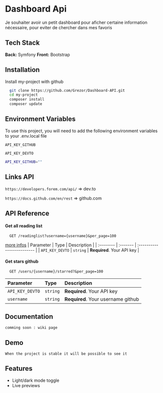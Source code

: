 # Dashboard Api

Je souhaiter avoir un petit dashboard pour aficher certaine information nécessaire, pour eviter de chercher dans mes favoris

## Tech Stack
**Back:** Symfony
**Front:** Bootstrap

## Installation

Install my-project with github

```bash
  git clone https://github.com/Grezor/Dashboard-API.git
  cd my-project
  composer install
  composer update
```
    
## Environment Variables

To use this project, you will need to add the following environment variables to your .env.local file

`API_KEY_GITHUB`

`API_KEY_DEVTO`

```bash
API_KEY_GITHUB=""
```
## Links API
```https://developers.forem.com/api/``` => dev.to

```https://docs.github.com/en/rest``` => github.com

## API Reference

#### Get all reading list

```
  GET /readinglist?username={username}&per_page=100
```
[more infos](https://developers.forem.com/api/#operation/getReadinglist)
| Parameter | Type     | Description                |
| :-------- | :------- | :------------------------- |
| `API_KEY_DEVTO` | `string` | **Required**. Your API key |

#### Get stars github

```
  GET /users/{username}/starred?&per_page=100
```

| Parameter | Type     | Description                       |
| :-------- | :------- | :-------------------------------- |
| `API_KEY_DEVTO` | `string` | **Required**. Your API key |
| `username`      | `string` | **Required**. Your username github |

## Documentation
```
comming soon : wiki page
```
## Demo
```
When the project is stable it will be possible to see it
```

## Features

- Light/dark mode toggle
- Live previews